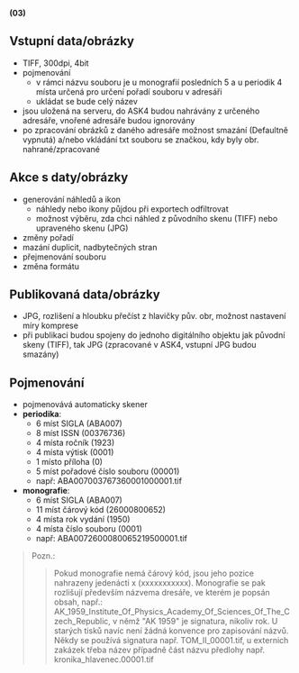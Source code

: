**(03)**
## Vstupní data/obrázky ##
  * TIFF, 300dpi, 4bit
  * pojmenování
    * v rámci názvu souboru je u monografií posledních 5 a u periodik 4 místa určená pro určení pořadí souboru v adresáři
    * ukládat se bude celý název
  * jsou uložená na serveru, do ASK4 budou nahrávány z určeného adresáře, vnořené adresáře budou ignorovány
  * po zpracování obrázků z daného adresáře možnost smazání (Defaultně vypnutá) a/nebo vkládání txt souboru se značkou, kdy byly obr. nahrané/zpracované

## Akce s daty/obrázky ##
  * generování náhledů a ikon
    * náhledy nebo ikony půjdou při exportech odfiltrovat
    * možnost výběru, zda chci náhled z původního skenu (TIFF) nebo upraveného skenu (JPG)
  * změny pořadí
  * mazání duplicit, nadbytečných stran
  * přejmenování souboru
  * změna formátu

## Publikovaná data/obrázky ##
  * JPG, rozlišení a hloubku přečíst z hlavičky pův. obr, možnost nastavení míry komprese
  * při publikaci budou spojeny do jednoho digitálního objektu jak původní skeny (TIFF), tak JPG (zpracované v ASK4, vstupní JPG budou smazány)

## Pojmenování ##

  * pojmenovává automaticky skener
  * **periodika**:
    * 6 míst SIGLA (ABA007)
    * 8 míst ISSN (00376736)
    * 4 místa ročník (1923)
    * 4 místa výtisk (0001)
    * 1 místo příloha (0)
    * 5 míst pořadové číslo souboru (00001)
    * např: ABA007003767360001000001.tif
  * **monografie**:
    * 6 míst SIGLA (ABA007)
    * 11 míst čárový kód (26000800652)
    * 4 místa rok vydání (1950)
    * 4 místa číslo souboru (0001)
    * např: ABA0072600080065219500001.tif

> Pozn.:
> > Pokud monografie nemá čárový kód, jsou jeho pozice nahrazeny jedenácti x (xxxxxxxxxxx). Monografie se pak rozlišují především názvema dresáře, ve kterém je popsán obsah, např.: AK\_1959\_Institute\_Of\_Physics\_Academy\_Of\_Sciences\_Of\_The\_Czech\_Republic, v němž "AK 1959" je signatura, nikoliv rok.
> > U starých tisků navíc není žádná konvence pro zapisování názvů. Někdy se používá signatura např. TOM\_II\_00001.tif, u externich zakázek třeba název případně část názvu předlohy např. kronika\_hlavenec.00001.tif